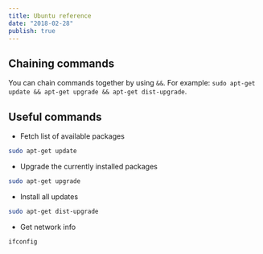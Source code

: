 ```yaml
---
title: Ubuntu reference
date: "2018-02-28"
publish: true
---
```


## Chaining commands

You can chain commands together by using `&&`. For example: `sudo apt-get update && apt-get upgrade && apt-get dist-upgrade`.

## Useful commands

- Fetch list of available packages

```bash
sudo apt-get update
```

- Upgrade the currently installed packages

```bash
sudo apt-get upgrade
```

- Install all updates

```bash
sudo apt-get dist-upgrade
```

- Get network info

```bash
ifconfig
```